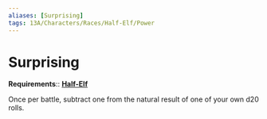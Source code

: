```yaml
---
aliases: [Surprising]
tags: 13A/Characters/Races/Half-Elf/Power
---
```

# Surprising

**Requirements**:: **[Half-Elf](../Half-Elf.md)**

Once per battle, subtract one from the natural result of one of your own d20 rolls.
